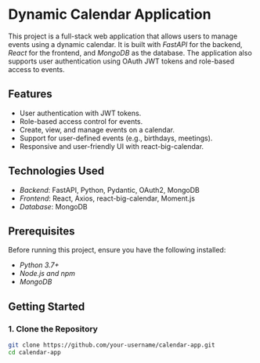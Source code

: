 # Dynamic Calendar Application

This project is a full-stack web application that allows users to manage events using a dynamic calendar. It is built with *FastAPI* for the backend, *React* for the frontend, and *MongoDB* as the database. The application also supports user authentication using OAuth JWT tokens and role-based access to events.

## Features

- User authentication with JWT tokens.
- Role-based access control for events.
- Create, view, and manage events on a calendar.
- Support for user-defined events (e.g., birthdays, meetings).
- Responsive and user-friendly UI with react-big-calendar.

## Technologies Used

- *Backend*: FastAPI, Python, Pydantic, OAuth2, MongoDB
- *Frontend*: React, Axios, react-big-calendar, Moment.js
- *Database*: MongoDB

## Prerequisites

Before running this project, ensure you have the following installed:

- *Python 3.7+*
- *Node.js and npm*
- *MongoDB*

## Getting Started

### 1. Clone the Repository

```bash
git clone https://github.com/your-username/calendar-app.git
cd calendar-app

